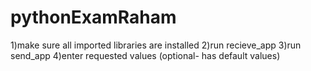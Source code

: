 # pythonExamRaham
1)make sure all imported libraries are installed
2)run recieve_app
3)run send_app
4)enter requested values (optional- has default values)
